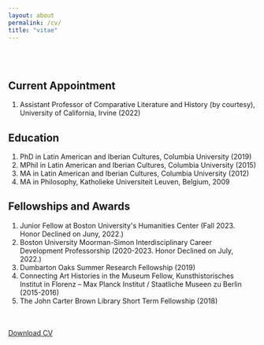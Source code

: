 ```yaml
---
layout: about
permalink: /cv/
title: "vitae"
---
```


<br>
<br>

## Current Appointment
<ol class="fa-ul">
  <li><span class="fa-li"><i class="fa fa-user-circle"></i></span>Assistant Professor of Comparative Literature and History (by courtesy), University of California, Irvine (2022)</li>
</ol>

## Education 
<ol class="fa-ul">
  <li><span class="fa-li"><i class="fa fa-graduation-cap"></i></span>PhD in Latin American and Iberian Cultures, Columbia University (2019)</li>
  <li><span class="fa-li"><i class="fa fa-graduation-cap"></i></span>MPhil in Latin American and Iberian Cultures, Columbia University (2015)</li>  
  <li><span class="fa-li"><i class="fa fa-graduation-cap"></i></span>MA in Latin American and Iberian Cultures, Columbia University (2012)</li>
    <li><span class="fa-li"><i class="fa fa-graduation-cap"></i></span>MA in Philosophy, Katholieke Universiteit Leuven, Belgium, 2009</li>
</ol>

## Fellowships and Awards 
<ol class="fa-ul">
  <li><span class="fa-li"><i class="fa fa-university"></i></span>Junior Fellow at Boston University's Humanities Center (Fall 2023. Honor Declined on Juny, 2022.)</li>
  <li><span class="fa-li"><i class="fa fa-university"></i></span>Boston University Moorman-Simon Interdisciplinary Career Development Professorship (2020-2023. Honor Declined on July, 2022.)</li>
  <li><span class="fa-li"><i class="fa fa-university"></i></span>Dumbarton Oaks Summer Research Fellowship (2019)</li>  
  <li><span class="fa-li"><i class="fa fa-university"></i></span>Connecting Art Histories in the Museum Fellow, Kunsthistorisches Institut in Florenz – Max Planck Institut / Staatliche Museen zu Berlin (2015-2016)</li>
    <li><span class="fa-li"><i class="fa fa-university"></i></span>The John Carter Brown Library Short Term Fellowship (2018)</li>
</ol>

<br>
<br>
<div class="ph3">
   <a class="f6 link dim ba ph3 pv2 mb2 dib black" href="/assets/CV-dhc-06-2022.pdf">Download CV</a>
</div>
